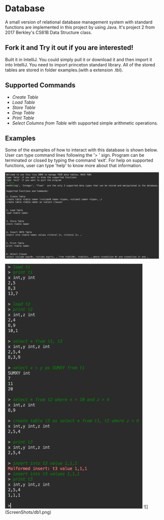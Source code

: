 # Database

A small version of relational database management system with standard functions are implemented in this project by using Java.
It's project 2 from 2017 Berkley's CS61B Data Structure class.

## Fork it and Try it out if you are interested!

Built it in IntelliJ. You could simply pull it or download it and then import it into IntelliJ.
You need to import princeton standard library.
All of the stored tables are stored in folder examples.(with a extension .tbl).

## Supported Commands

*  *Create Table*
*  *Load Table*
*  *Store Table*
*  *Drop Table*
*  *Print Table*
*  *Select Columns from Table* with supported simple arithmetic operations.

## Examples

Some of the examples of how to interact with this database is shown below. User can type command lines following the '> ' sign.
Program can be terminated or closed by typing the command 'exit'. For help on supported functions, user can type 'help' to know more about that information.

![](ScreenShots/db0.png)

<img src="ScreenShots/db1.png" width=450>
![](ScreenShots/db1.png)
